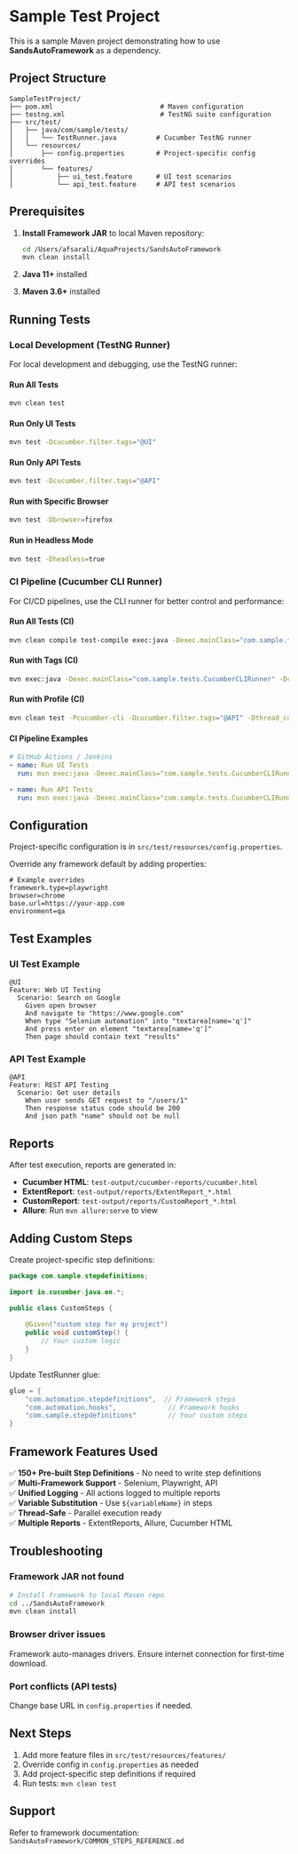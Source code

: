# Sample Test Project

This is a sample Maven project demonstrating how to use **SandsAutoFramework** as a dependency.

## Project Structure

```
SampleTestProject/
├── pom.xml                           # Maven configuration
├── testng.xml                        # TestNG suite configuration
├── src/test/
│   ├── java/com/sample/tests/
│   │   └── TestRunner.java          # Cucumber TestNG runner
│   └── resources/
│       ├── config.properties        # Project-specific config overrides
│       └── features/
│           ├── ui_test.feature      # UI test scenarios
│           └── api_test.feature     # API test scenarios
```

## Prerequisites

1. **Install Framework JAR** to local Maven repository:
   ```bash
   cd /Users/afsarali/AquaProjects/SandsAutoFramework
   mvn clean install
   ```

2. **Java 11+** installed
3. **Maven 3.6+** installed

## Running Tests

### Local Development (TestNG Runner)

For local development and debugging, use the TestNG runner:

#### Run All Tests
```bash
mvn clean test
```

#### Run Only UI Tests
```bash
mvn test -Dcucumber.filter.tags="@UI"
```

#### Run Only API Tests
```bash
mvn test -Dcucumber.filter.tags="@API"
```

#### Run with Specific Browser
```bash
mvn test -Dbrowser=firefox
```

#### Run in Headless Mode
```bash
mvn test -Dheadless=true
```

### CI Pipeline (Cucumber CLI Runner)

For CI/CD pipelines, use the CLI runner for better control and performance:

#### Run All Tests (CI)
```bash
mvn clean compile test-compile exec:java -Dexec.mainClass="com.sample.tests.CucumberCLIRunner"
```

#### Run with Tags (CI)
```bash
mvn exec:java -Dexec.mainClass="com.sample.tests.CucumberCLIRunner" -Dcucumber.filter.tags="@UI" -Dthread_count=5
```

#### Run with Profile (CI)
```bash
mvn clean test -Pcucumber-cli -Dcucumber.filter.tags="@API" -Dthread_count=3
```

#### CI Pipeline Examples
```yaml
# GitHub Actions / Jenkins
- name: Run UI Tests
  run: mvn exec:java -Dexec.mainClass="com.sample.tests.CucumberCLIRunner" -Dcucumber.filter.tags="@UI" -Dheadless=true -Dthread_count=4

- name: Run API Tests  
  run: mvn exec:java -Dexec.mainClass="com.sample.tests.CucumberCLIRunner" -Dcucumber.filter.tags="@API" -Dthread_count=6
```

## Configuration

Project-specific configuration is in `src/test/resources/config.properties`.

Override any framework default by adding properties:

```properties
# Example overrides
framework.type=playwright
browser=chrome
base.url=https://your-app.com
environment=qa
```

## Test Examples

### UI Test Example
```gherkin
@UI
Feature: Web UI Testing
  Scenario: Search on Google
    Given open browser
    And navigate to "https://www.google.com"
    When type "Selenium automation" into "textarea[name='q']"
    And press enter on element "textarea[name='q']"
    Then page should contain text "results"
```

### API Test Example
```gherkin
@API
Feature: REST API Testing
  Scenario: Get user details
    When user sends GET request to "/users/1"
    Then response status code should be 200
    And json path "name" should not be null
```

## Reports

After test execution, reports are generated in:

- **Cucumber HTML**: `test-output/cucumber-reports/cucumber.html`
- **ExtentReport**: `test-output/reports/ExtentReport_*.html`
- **CustomReport**: `test-output/reports/CustomReport_*.html`
- **Allure**: Run `mvn allure:serve` to view

## Adding Custom Steps

Create project-specific step definitions:

```java
package com.sample.stepdefinitions;

import io.cucumber.java.en.*;

public class CustomSteps {
    
    @Given("custom step for my project")
    public void customStep() {
        // Your custom logic
    }
}
```

Update TestRunner glue:
```java
glue = {
    "com.automation.stepdefinitions",  // Framework steps
    "com.automation.hooks",             // Framework hooks
    "com.sample.stepdefinitions"        // Your custom steps
}
```

## Framework Features Used

✅ **150+ Pre-built Step Definitions** - No need to write step definitions  
✅ **Multi-Framework Support** - Selenium, Playwright, API  
✅ **Unified Logging** - All actions logged to multiple reports  
✅ **Variable Substitution** - Use `${variableName}` in steps  
✅ **Thread-Safe** - Parallel execution ready  
✅ **Multiple Reports** - ExtentReports, Allure, Cucumber HTML  

## Troubleshooting

### Framework JAR not found
```bash
# Install framework to local Maven repo
cd ../SandsAutoFramework
mvn clean install
```

### Browser driver issues
Framework auto-manages drivers. Ensure internet connection for first-time download.

### Port conflicts (API tests)
Change base URL in `config.properties` if needed.

## Next Steps

1. Add more feature files in `src/test/resources/features/`
2. Override config in `config.properties` as needed
3. Add project-specific step definitions if required
4. Run tests: `mvn clean test`

## Support

Refer to framework documentation: `SandsAutoFramework/COMMON_STEPS_REFERENCE.md`

